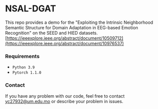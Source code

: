 # NSAL-DGAT
This repo provides a demo for the "Exploiting the Intrinsic Neighborhood Semantic Structure for Domain Adaptation in EEG-based Emotion Recognition" on the SEED and HIED datasets.
[https://ieeexplore.ieee.org/abstract/document/10509712](https://ieeexplore.ieee.org/abstract/document/10976537)

### Requirements
* `Python 3.9`
* `Pytorch 1.1.0`

### Contact
If you have any problem with our code, feel free to contact yc27932@um.edu.mo or describe your problem in issues.
